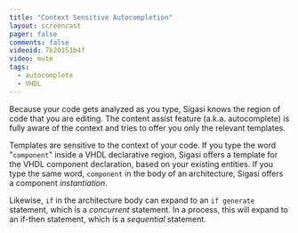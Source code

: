 ```yaml
---
title: "Context Sensitive Autocompletion"
layout: screencast 
pager: false
comments: false
videoid: 7b20151b4f
video: mute
tags: 
  - autocomplete
  - VHDL
---
```

Because your code gets analyzed as you type, Sigasi knows the region of code that you are editing. The content assist feature (a.k.a. autocomplete) is fully aware of the context and tries to offer you only the relevant templates.

Templates are sensitive to the context of your code. If you type the word "<code>component</code>" inside a VHDL declarative region, Sigasi offers a template for the VHDL component declaration, based on your existing entities. If you type the same word, <code>component</code> in the body of an architecture, Sigasi offers a component <em>instantiation</em>.

Likewise, `if` in the architecture body can expand to an `if generate` statement, which is a <em>concurrent</em> statement. In a process, this will expand to an if-then statement, which is a <em>sequential</em> statement.